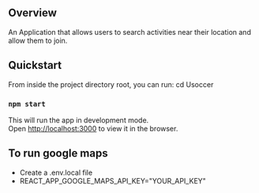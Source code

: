 ## Overview

An Application that allows users to search activities near their location and allow them to join.

## Quickstart

From inside the project directory root, you can run: cd Usoccer

### `npm start`

This will run the app in development mode.<br />
Open [http://localhost:3000](http://localhost:3000) to view it in the browser.

## To run google maps
- Create a .env.local file
- REACT_APP_GOOGLE_MAPS_API_KEY="YOUR_API_KEY"
